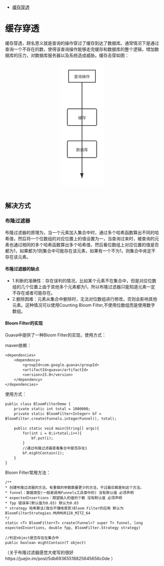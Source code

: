 * [缓存穿透](#缓存穿透)


# 缓存穿透
缓存穿透，顾名思义就是查询的操作穿过了缓存到达了数据库。通常情况下是通过查询一个不存在的数，使得该查询操作能够走完缓存和数据库的整个逻辑，增加数据库的压力，对数据库服务器以及系统造成威胁。缓存击穿如图：
<div align="center"> <img src="https://github.com/RJianPeng/Technology-Stack/blob/master/%E7%BC%93%E5%AD%98/photo/%E7%BC%93%E5%AD%98%E7%A9%BF%E9%80%8F.png"/></div><br>

## 解决方式
### 布隆过滤器
布隆过滤器的原理为，当一个元素加入集合中时，通过多个哈希函数算出不同的哈希值，然后将一个位数组的对应位置上的值设置为一，当查询过来时，被查询的元素也通过相同的多个哈希函数算出多个哈希值，然后看位数组上对应位置的值是否都为1，如果都为1则集合中可能存在该元素，如果有一个不为1，则集合中肯定不存在该元素。

#### 布隆过滤器的缺点
* 1.判断的准确性：存在误判的情况，比如某个元素不在集合中，但是对应位数组的几个位置上由于其他多个元素都为1，所以布隆过滤器只能知道元素一定不存在或者可能存在。
* 2.删除困难：元素从集合中删除时，无法对位数组进行修改，否则会影响其他元素。这种情况可以使用Counting Bloom Filter,不使用位数组而是使用数字数组。

#### Bloom Filter的实现
Guava中提供了一种Bloom Filter的实现，使用方式：

maven依赖：
```
<dependencies>
    <dependency>
        <groupId>com.google.guava</groupId>
        <artifactId>guava</artifactId>
        <version>23.0</version>
    </dependency>
</dependencies>
```

使用方式：
```
public class BloomFilterDemo {
    private static int total = 1000000;
    private static BloomFilter<Integer> bf = BloomFilter.create(Funnels.integerFunnel(), total);

    public static void main(String[] args){
        for(int i = 0;i<total;i++){
            bf.put(i);
        }
        //通过布隆过滤器查看集合中是否存在1
        bf.mightContain(1);
    }
}
```

Bloom Filter常用方法：
```
/**
* 创建布隆过滤器的方法，有重载的参数数量更少的方法，不过最后都是到这个方法。
* funnel：数据类型(一般是调用Funnels工具类中的) 没有默认值 必须声明
* expectedInsertions：期望插入的值的个数 没有默认值 必须声明
* fpp 错误率(默认值为0.03) 默认为0.03
* strategy 哈希算法(我也不懂啥意思)Bloom Filter的应用 默认为BloomFilterStrategies.MURMUR128_MITZ_64
*/
static <T> BloomFilter<T> create(Funnel<? super T> funnel, long expectedInsertions, double fpp, BloomFilter.Strategy strategy)

//判定object是否存在在集合中
public boolean mightContain(T object)
```

（关于布隆过滤器感觉大佬写的很好https://juejin.im/post/5db69365518825645656c0de ）






